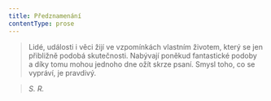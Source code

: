 ```yaml
---
title: Předznamenání
contentType: prose
---
```


<section>

> Lidé, události i věci žijí ve vzpomínkách vlastním životem, který se jen přibližně podobá skutečnosti. Nabývají poněkud fantastické podoby a díky tomu mohou jednoho dne ožít skrze psaní. Smysl toho, co se vypráví, je pravdivý.

> _S. R._

</section>
